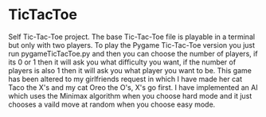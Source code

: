 # TicTacToe
Self Tic-Tac-Toe project.
The base Tic-Tac-Toe file is playable in a terminal but only with two players.
To play the Pygame Tic-Tac-Toe version you just run pygameTicTacToe.py and then you can choose the number of players, if its 0 or 1 then it will ask you what difficulty you want, if the number of players is also 1 then it will ask you what player you want to be.
This game has been altered to my girlfriends request in which I have made her cat Taco the X's and my cat Oreo the O's, X's go first.
I have implemented an AI which uses the Minimax algorithm when you choose hard mode and it just chooses a vaild move at random when you choose easy mode.

